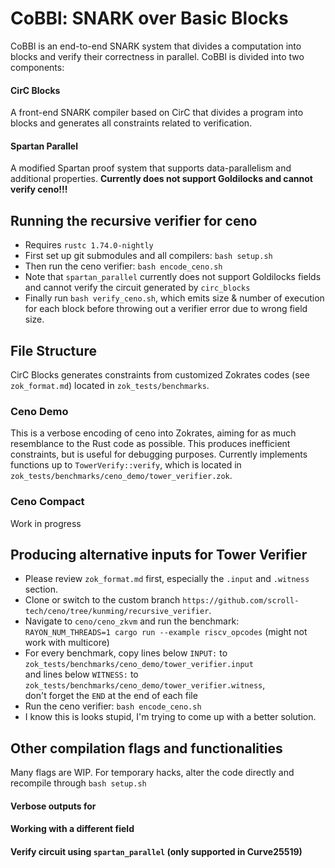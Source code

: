 # CoBBl: SNARK over Basic Blocks

CoBBl is an end-to-end SNARK system that divides a computation into blocks and verify their correctness in parallel. CoBBl is divided into two components:

#### CirC Blocks
A front-end SNARK compiler based on CirC that divides a program into blocks and generates all constraints related to verification.

#### Spartan Parallel
A modified Spartan proof system that supports data-parallelism and additional properties. **Currently does not support Goldilocks and cannot verify ceno!!!**

## Running the recursive verifier for ceno
* Requires `rustc 1.74.0-nightly`
* First set up git submodules and all compilers: `bash setup.sh`
* Then run the ceno verifier: `bash encode_ceno.sh`
* Note that `spartan_parallel` currently does not support Goldilocks fields and cannot verify the circuit generated by `circ_blocks`
* Finally run `bash verify_ceno.sh`, which emits size & number of execution for each block before throwing out a verifier error due to wrong field size.

## File Structure
CirC Blocks generates constraints from customized Zokrates codes (see `zok_format.md`) located in `zok_tests/benchmarks`.

### Ceno Demo
This is a verbose encoding of ceno into Zokrates, aiming for as much resemblance to the Rust code as possible. This produces inefficient constraints, but is useful for debugging purposes. Currently implements functions up to `TowerVerify::verify`, which is located in `zok_tests/benchmarks/ceno_demo/tower_verifier.zok`.

### Ceno Compact
Work in progress

## Producing alternative inputs for Tower Verifier
* Please review `zok_format.md` first, especially the `.input` and `.witness` section.
* Clone or switch to the custom branch `https://github.com/scroll-tech/ceno/tree/kunming/recursive_verifier`.
* Navigate to `ceno/ceno_zkvm` and run the benchmark: `RAYON_NUM_THREADS=1 cargo run --example riscv_opcodes` (might not work with multicore)
* For every benchmark, copy lines below `INPUT:` to `zok_tests/benchmarks/ceno_demo/tower_verifier.input`  
and lines below `WITNESS:` to `zok_tests/benchmarks/ceno_demo/tower_verifier.witness`,  
don't forget the `END` at the end of each file
* Run the ceno verifier: `bash encode_ceno.sh`
* I know this is looks stupid, I'm trying to come up with a better solution.

## Other compilation flags and functionalities
Many flags are WIP. For temporary hacks, alter the code directly and recompile through `bash setup.sh`

#### Verbose outputs for 

#### Working with a different field

#### Verify circuit using `spartan_parallel` (only supported in Curve25519)

